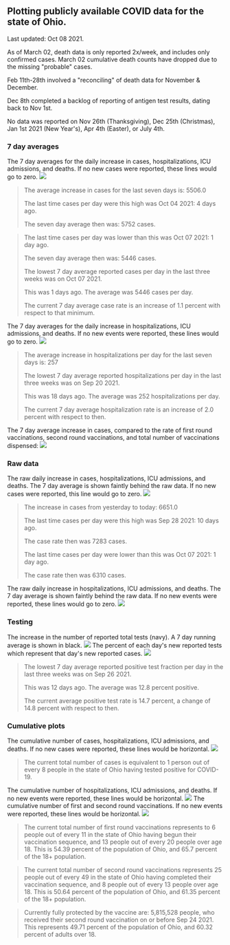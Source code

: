 ## Plotting publicly available COVID data for the state of Ohio. 

Last updated: Oct 08 2021. 

As of March 02, death data is only reported 2x/week, and includes only confirmed cases. March 02 cumulative death counts have dropped due to the missing "probable" cases.

Feb 11th-28th involved a "reconciling" of death data for November & December.

Dec 8th completed a backlog of reporting of antigen test results, dating back to Nov 1st.

No data was reported on Nov 26th (Thanksgiving), Dec 25th (Christmas), Jan 1st 2021 (New Year's), Apr 4th (Easter), or July 4th.
### 7 day averages
The 7 day averages for the daily increase in cases, hospitalizations, ICU admissions, and deaths. If no new cases were reported, these lines would go to zero.
![](7dayaverage_cases.png)

>The average increase in cases for the last seven days is: 5506.0
>
>The last time cases per day were this high was Oct 04 2021: 4 days ago.
>
>The seven day average then was: 5752 cases.

>
>The last time cases per day was lower than this was Oct 07 2021: 1 day ago.
>
>The seven day average then was: 5446 cases.
>
>The lowest 7 day average reported cases per day in the last three weeks was on Oct 07 2021.
>
>This was 1 days ago. The average was 5446 cases per day.
>
>The current 7 day average case rate is an increase of 1.1 percent with respect to that minimum.

The 7 day averages for the daily increase in hospitalizations, ICU admissions, and deaths. If no new events were reported, these lines would go to zero.
![](7dayaverage_hospital.png)

>The average increase in hospitalizations per day for the last seven days is: 257
>
>The lowest 7 day average reported hospitalizations per day in the last three weeks was on Sep 20 2021.
>
>This was 18 days ago. The average was 252 hospitalizations per day.
>
>The current 7 day average hospitalization rate is an increase of 2.0 percent with respect to then.

The 7 day average increase in cases, compared to the rate of first round vaccinations, second round vaccinations, and total number of vaccinations dispensed:
![](DailyVaccinationsCases.png)

### Raw data
The raw daily increase in cases, hospitalizations, ICU admissions, and deaths. The 7 day average is shown faintly behind the raw data. If no new cases were reported, this line would go to zero.
![](DailyCases.png)

>The increase in cases from yesterday to today: 6651.0 
>
>The last time cases per day were this high was Sep 28 2021: 10 days ago. 
>
>The case rate then was 7283 cases.
>
>The last time cases per day were lower than this was Oct 07 2021: 1 day ago. 
>
>The case rate then was 6310 cases.

The raw daily increase in hospitalizations, ICU admissions, and deaths. The 7 day average is shown faintly behind the raw data. If no new events were reported, these lines would go to zero.
![](DailyHospitalizations.png)

### Testing

The increase in the number of reported total tests (navy). A 7 day running average is shown in black.
![](DailyTests.png)
The percent of each day's new reported tests which represent that day's new reported cases.
![](percentpositive_tests.png)

>The lowest 7 day average reported positive test fraction per day in the last three weeks was on Sep 26 2021.
>
>This was 12 days ago. The average was 12.8 percent positive. 
>
>The current average positive test rate is 14.7 percent, a change of 14.8 percent with respect to then. 

### Cumulative plots
The cumulative number of cases, hospitalizations, ICU admissions, and deaths. If no new cases were reported, these lines would be horizontal.
![](Cases.png)

>The current total number of cases is equivalent to 1 person out of every 8 people in the state of Ohio having tested positive for COVID-19.

The cumulative number of hospitalizations, ICU admissions, and deaths. If no new events were reported, these lines would be horizontal.
![](Hospitalizations.png)
The cumulative number of first and second round vaccinations. If no new events were reported, these lines would be horizontal.
![](Vaccinations.png)

>The current total number of first round vaccinations represents to 6 people out of every 11 in the state of Ohio having begun their vaccination sequence, and 13 people out of every 20 people over age 18.
 >This is 54.39 percent of the population of Ohio, and 65.7 percent of the 18+ population.

>The current total number of second round vaccinations represents 25 people out of every 49 in the state of Ohio having completed their vaccination sequence, and 8 people out of every 13 people over age 18. 
>This is 50.64 percent of the population of Ohio, and 61.35 percent of the 18+ population.

>Currently fully protected by the vaccine are: 5,815,528 people, who received their second round vaccination on or before Sep 24 2021.
>This represents 49.71 percent of the population of Ohio, and 60.32 percent of adults over 18.

